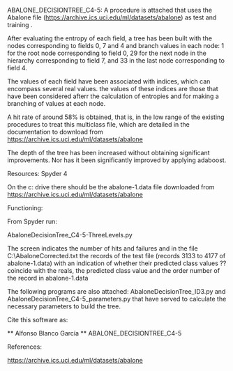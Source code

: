ABALONE_DECISIONTREE_C4-5: A procedure is attached that uses the Abalone file (https://archive.ics.uci.edu/ml/datasets/abalone) as test and training .

 After evaluating the entropy of each field, a tree has been built with the nodes corresponding to fields 0, 7 and 4 and branch values in each node: 1 for the root node corresponding to field 0, 29 for the next node in the hierarchy corresponding to field 7, and 33 in the last node corresponding to field 4.

The values of each field have been associated with indices, which can encompass several real values. the values of these indices are those that have been considered afterr the calculation of entropies and for making a branching of values at each node.

A hit rate of around 58% is obtained, that is, in the low range of the existing procedures to treat this multiclass file, which are detailed in the documentation to download from https://archive.ics.uci.edu/ml/datasets/abalone

The depth of the tree has been increased without obtaining significant improvements. Nor has it been significantly improved by applying adaboost.
 

Resources: Spyder 4

On the c: drive there should be the abalone-1.data file downloaded from https://archive.ics.uci.edu/ml/datasets/abalone

Functioning:

From Spyder run:

AbaloneDecisionTree_C4-5-ThreeLevels.py

The screen indicates the number of hits and failures and in the file C:\AbaloneCorrected.txt the records of the test file (records 3133 to 4177 of abalone-1.data) with an indication of whether their predicted class values ??coincide with the reals, the predicted class value and the order number of the record in abalone-1.data

The following programs are also attached: AbaloneDecisionTree_ID3.py and AbaloneDecisionTree_C4-5_parameters.py that have served to calculate the necessary parameters to build the tree.


Cite this software as:

** Alfonso Blanco García ** ABALONE_DECISIONTREE_C4-5

References:

https://archive.ics.uci.edu/ml/datasets/abalone
